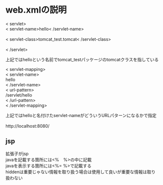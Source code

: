# web.xmlの説明
 
 < servlet><br>
	< servlet-name>hello< /servlet-name><br>  
	< servlet-class>tomcat_test.tomcat< /servlet-class><br>  
 < /servlet><br>  

上記ではhelloという名前でtomcat_testパッケージのtomcatクラスを指している<br>

< servlet-mapping><br>
< servlet-name><br>
hello<br>
< /servlet-name><br>
< url-pattern><br>
/servlet/hello<br>
< /url-pattern><br>
< /servlet-mapping><br>

上記ではhelloと名付けたservlet-nameがどういうURLパターンになるか<url-pattern>で指定<br>  
http://localhost:8080/

## jsp
拡張子がjsp  
javaを記載する箇所には<%　%>の中に記載  
javaを表示する箇所には<%= %>で記載する  
hiddenは重要じゃない情報を取り扱う場合は使用して良いが重要な情報は取り扱わない